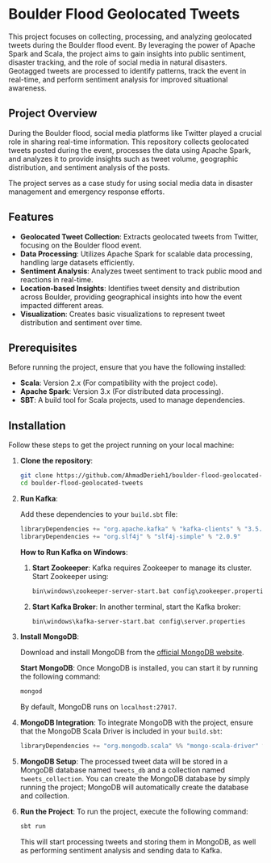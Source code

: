 # Boulder Flood Geolocated Tweets

This project focuses on collecting, processing, and analyzing geolocated tweets during the Boulder flood event. By leveraging the power of Apache Spark and Scala, the project aims to gain insights into public sentiment, disaster tracking, and the role of social media in natural disasters. Geotagged tweets are processed to identify patterns, track the event in real-time, and perform sentiment analysis for improved situational awareness.

## Project Overview

During the Boulder flood, social media platforms like Twitter played a crucial role in sharing real-time information. This repository collects geolocated tweets posted during the event, processes the data using Apache Spark, and analyzes it to provide insights such as tweet volume, geographic distribution, and sentiment analysis of the posts.

The project serves as a case study for using social media data in disaster management and emergency response efforts.

## Features

- **Geolocated Tweet Collection**: Extracts geolocated tweets from Twitter, focusing on the Boulder flood event.
- **Data Processing**: Utilizes Apache Spark for scalable data processing, handling large datasets efficiently.
- **Sentiment Analysis**: Analyzes tweet sentiment to track public mood and reactions in real-time.
- **Location-based Insights**: Identifies tweet density and distribution across Boulder, providing geographical insights into how the event impacted different areas.
- **Visualization**: Creates basic visualizations to represent tweet distribution and sentiment over time.

## Prerequisites

Before running the project, ensure that you have the following installed:

- **Scala**: Version 2.x (For compatibility with the project code).
- **Apache Spark**: Version 3.x (For distributed data processing).
- **SBT**: A build tool for Scala projects, used to manage dependencies.

## Installation

Follow these steps to get the project running on your local machine:

1. **Clone the repository**:
   ```bash
   git clone https://github.com/AhmadDerieh1/boulder-flood-geolocated-tweets.git
   cd boulder-flood-geolocated-tweets
   ```

2. **Run Kafka**:

   Add these dependencies to your `build.sbt` file:
   ```scala
   libraryDependencies += "org.apache.kafka" % "kafka-clients" % "3.5.0"
   libraryDependencies += "org.slf4j" % "slf4j-simple" % "2.0.9"
   ```

   **How to Run Kafka on Windows**:

   1. **Start Zookeeper**:
      Kafka requires Zookeeper to manage its cluster. Start Zookeeper using:
      ```cmd
      bin\windows\zookeeper-server-start.bat config\zookeeper.properties
      ```

   2. **Start Kafka Broker**:
      In another terminal, start the Kafka broker:
      ```cmd
      bin\windows\kafka-server-start.bat config\server.properties
      ```

3. **Install MongoDB**:

   Download and install MongoDB from the [official MongoDB website](https://www.mongodb.com/try/download/community).

   **Start MongoDB**:
   Once MongoDB is installed, you can start it by running the following command:
   ```cmd
   mongod
   ```
   By default, MongoDB runs on `localhost:27017`.

4. **MongoDB Integration**:
   To integrate MongoDB with the project, ensure that the MongoDB Scala Driver is included in your `build.sbt`:
   ```scala
   libraryDependencies += "org.mongodb.scala" %% "mongo-scala-driver" % "4.5.0"
   ```

5. **MongoDB Setup**:
   The processed tweet data will be stored in a MongoDB database named `tweets_db` and a collection named `tweets_collection`. You can create the MongoDB database by simply running the project; MongoDB will automatically create the database and collection.

6. **Run the Project**:
   To run the project, execute the following command:
   ```bash
   sbt run
   ```
   This will start processing tweets and storing them in MongoDB, as well as performing sentiment analysis and sending data to Kafka.

